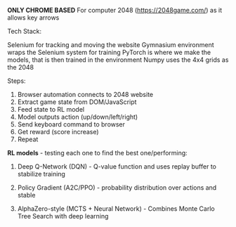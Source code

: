 **ONLY CHROME BASED**
For computer 2048 (https://2048game.com/) as it allows key arrows

Tech Stack: 

Selenium for tracking and moving the website
Gymnasium environment wraps the Selenium system for training
PyTorch is where we make the models, that is then trained in the environment
Numpy uses the 4x4 grids as the 2048


Steps:
1. Browser automation connects to 2048 website
2. Extract game state from DOM/JavaScript
3. Feed state to RL model
4. Model outputs action (up/down/left/right)
5. Send keyboard command to browser
6. Get reward (score increase)
7. Repeat

**RL models** - testing each one to find the best one/performing:
1. Deep Q-Network (DQN) - Q-value function and uses replay buffer to stabilize training

2. Policy Gradient (A2C/PPO) - probability distribution over actions and stable

3. AlphaZero-style (MCTS + Neural Network) - Combines Monte Carlo Tree Search with deep learning



